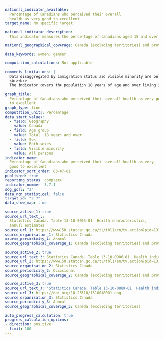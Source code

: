 ```yaml
---
national_indicator_available:
  Percentage of Canadians who perceived their overall
  health as very good to excellent
target_name: No specific target

national_indicator_description:
  This indicator measures the percentage of Canadians aged 18 and over who reported perceiving their own health status as being either excellent or very good. Perceived health refers to the perception of a person’s health in general, either by the person himself or herself, or, in the case of proxy response, by the person responding. Health means not only the absence of disease or injury but also physical, mental and social well-being.

national_geographical_coverage: Canada (excluding territories) and provinces

data_keywords: women, gender

computation_calculations: Not applicable

comments_limitations: |
  Data disaggregated by immigration status and visible minority are only available from 2022 onward.
  <br><br>
  The indicator covers the population 18 years of age and over living in the ten provinces and the three territories. Excluded from the survey's coverage are: persons living on reserves and other Aboriginal settlements in the provinces; full-time members of the Canadian Forces; the institutionalized population, and persons living in the Quebec health regions of Région du Nunavik and Région des Terres-Cries-de-la-Baie-James. Altogether, these exclusions represent less than 3% of the Canadian population aged 18 and over.

graph_title:
  Percentage of Canadians who perceived their overall health as very good
  to excellent
graph_type: line
computation_units: Percentage
data_start_values:
  - field: Geography
    value: Canada
  - field: Age group
    value: Total, 18 years and over
  - field: Sex
    value: Both sexes
  - field: Visible minority
    value: All persons
indicator_name:
  Percentage of Canadians who perceived their overall health as very
  good to excellent
indicator_sort_order: 03-07-01
published: true
reporting_status: complete
indicator_number: 3.7.1
sdg_goal: "3"
data_non_statistical: false
target_id: "3.7"
data_show_map: true

source_active_1: true
source_url_text_1:
  Statistics Canada. Table 13-10-0905-01  Health characteristics,
  annual estimates
source_url_1: https://www150.statcan.gc.ca/t1/tbl1/en/tv.action?pid=1310090501
source_organisation_1: Statistics Canada
source_periodicity_1: Annual
source_geographical_coverage_1: Canada (excluding territories) and provinces

source_active_2: true
source_url_text_2: Statistics Canada. Table 13-10-0906-01  Health indicator statistics, annual estimates, by household income quintile and highest level of education
source_url_2: https://www150.statcan.gc.ca/t1/tbl1/en/tv.action?pid=1310090601
source_organisation_2: Statistics Canada
source_periodicity_2: Occasional
source_geographical_coverage_2: Canada (excluding territories) and provinces

source_active_3: true
source_url_text_3: 'Statistics Canada. Table 13-10-0880-01  Health indicators by visible minority and selected sociodemographic characteristics: Canada excluding territories, annual estimates'
source_url_3: https://doi.org/10.25318/1310088001-eng
source_organisation_3: Statistics Canada
source_periodicity_3: Annual
source_geographical_coverage_3: Canada (excluding territories)

auto_progress_calculation: true
progress_calculation_options:
- direction: positive
  limit: 100
---
```


